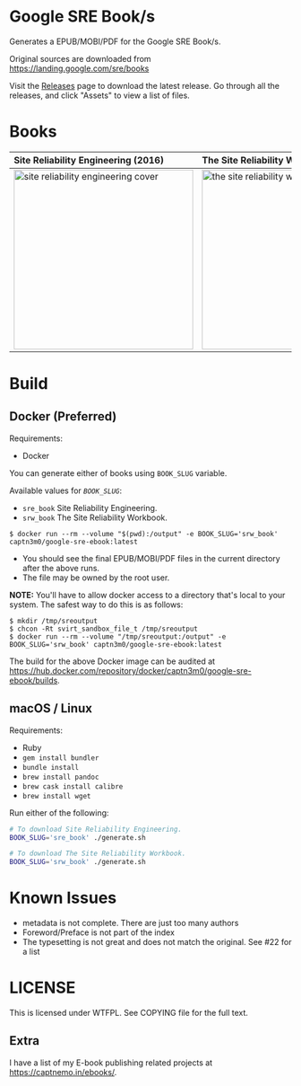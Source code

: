 # Google SRE Book/s

Generates a EPUB/MOBI/PDF for the Google SRE Book/s.

Original sources are downloaded from https://landing.google.com/sre/books

Visit the [Releases](https://github.com/captn3m0/google-sre-ebook/releases) page to download the latest release. Go through all the releases, and click "Assets" to view a list of files.

# Books

| Site Reliability Engineering (2016)                                                                                                                       | The Site Reliability Workbook (2018)                                                                                                                       |
| :-------------------------------------------------------------------------------------------------------------------------------------------------------- | :--------------------------------------------------------------------------------------------------------------------------------------------------------- |
| <a href="https://github.com/captn3m0/google-sre-ebook/releases"><img src="cover/sre-book.jpg" width="320" alt="site reliability engineering cover" /></a> | <a href="https://github.com/captn3m0/google-sre-ebook/releases"><img src="cover/workbook.jpg" width="320" alt="the site reliability workbook cover" /></a> |

# Build

## Docker (Preferred)

Requirements:

- Docker

You can generate either of books using `BOOK_SLUG` variable.

Available values for _`BOOK_SLUG`_:

- `sre_book` Site Reliability Engineering.
- `srw_book` The Site Reliability Workbook.

```
$ docker run --rm --volume "$(pwd):/output" -e BOOK_SLUG='srw_book' captn3m0/google-sre-ebook:latest
```

- You should see the final EPUB/MOBI/PDF files in the current directory after the above runs.
- The file may be owned by the root user.

**NOTE:** You'll have to allow docker access to a directory that's local to your system. The safest way to do this is as follows:

```
$ mkdir /tmp/sreoutput
$ chcon -Rt svirt_sandbox_file_t /tmp/sreoutput
$ docker run --rm --volume "/tmp/sreoutput:/output" -e BOOK_SLUG='srw_book' captn3m0/google-sre-ebook:latest
```

The build for the above Docker image can be audited at <https://hub.docker.com/repository/docker/captn3m0/google-sre-ebook/builds>.

## macOS / Linux

Requirements:

- Ruby
- `gem install bundler`
- `bundle install`
- `brew install pandoc`
- `brew cask install calibre`
- `brew install wget`

Run either of the following:

```bash
# To download Site Reliability Engineering.
BOOK_SLUG='sre_book' ./generate.sh

# To download The Site Reliability Workbook.
BOOK_SLUG='srw_book' ./generate.sh
```

# Known Issues

- metadata is not complete. There are just too many authors
- Foreword/Preface is not part of the index
- The typesetting is not great and does not match the original. See #22 for a list

# LICENSE

This is licensed under WTFPL. See COPYING file for the full text.

## Extra

I have a list of my E-book publishing related projects at https://captnemo.in/ebooks/.
